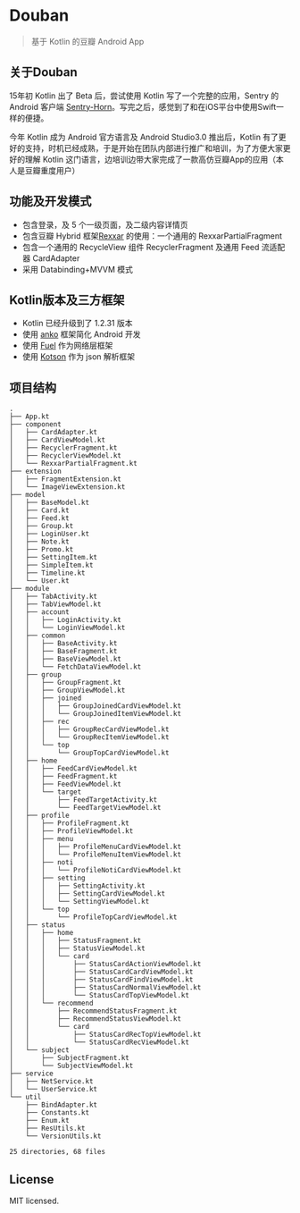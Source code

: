 # Douban
> 基于 Kotlin 的豆瓣 Android App

## 关于Douban
15年初 Kotlin 出了 Beta 后，尝试使用 Kotlin 写了一个完整的应用，Sentry 的Android 客户端 [Sentry-Horn](https://github.com/thierryxing/sentry-horn)。写完之后，感觉到了和在iOS平台中使用Swift一样的便捷。

今年 Kotlin 成为 Android 官方语言及 Android Studio3.0 推出后，Kotlin 有了更好的支持，时机已经成熟，于是开始在团队内部进行推广和培训，为了方便大家更好的理解 Kotlin 这门语言，边培训边带大家完成了一款高仿豆瓣App的应用（本人是豆瓣重度用户）

## 功能及开发模式
* 包含登录，及 5 个一级页面，及二级内容详情页
* 包含豆瓣 Hybrid 框架[Rexxar](https://github.com/douban/rexxar-android) 的使用：一个通用的 RexxarPartialFragment
* 包含一个通用的 RecycleView 组件 RecyclerFragment 及通用 Feed 流适配器 CardAdapter
* 采用 Databinding+MVVM 模式

## Kotlin版本及三方框架
* Kotlin 已经升级到了 1.2.31 版本
* 使用 [anko](https://github.com/Kotlin/anko) 框架简化 Android 开发
* 使用 [Fuel](https://github.com/kittinunf/Fuel) 作为网络层框架
* 使用 [Kotson](https://github.com/SalomonBrys/Kotson) 作为 json 解析框架


## 项目结构

```
.
├── App.kt
├── component
│   ├── CardAdapter.kt
│   ├── CardViewModel.kt
│   ├── RecyclerFragment.kt
│   ├── RecyclerViewModel.kt
│   └── RexxarPartialFragment.kt
├── extension
│   ├── FragmentExtension.kt
│   └── ImageViewExtension.kt
├── model
│   ├── BaseModel.kt
│   ├── Card.kt
│   ├── Feed.kt
│   ├── Group.kt
│   ├── LoginUser.kt
│   ├── Note.kt
│   ├── Promo.kt
│   ├── SettingItem.kt
│   ├── SimpleItem.kt
│   ├── Timeline.kt
│   └── User.kt
├── module
│   ├── TabActivity.kt
│   ├── TabViewModel.kt
│   ├── account
│   │   ├── LoginActivity.kt
│   │   └── LoginViewModel.kt
│   ├── common
│   │   ├── BaseActivity.kt
│   │   ├── BaseFragment.kt
│   │   ├── BaseViewModel.kt
│   │   └── FetchDataViewModel.kt
│   ├── group
│   │   ├── GroupFragment.kt
│   │   ├── GroupViewModel.kt
│   │   ├── joined
│   │   │   ├── GroupJoinedCardViewModel.kt
│   │   │   └── GroupJoinedItemViewModel.kt
│   │   ├── rec
│   │   │   ├── GroupRecCardViewModel.kt
│   │   │   └── GroupRecItemViewModel.kt
│   │   └── top
│   │       └── GroupTopCardViewModel.kt
│   ├── home
│   │   ├── FeedCardViewModel.kt
│   │   ├── FeedFragment.kt
│   │   ├── FeedViewModel.kt
│   │   └── target
│   │       ├── FeedTargetActivity.kt
│   │       └── FeedTargetViewModel.kt
│   ├── profile
│   │   ├── ProfileFragment.kt
│   │   ├── ProfileViewModel.kt
│   │   ├── menu
│   │   │   ├── ProfileMenuCardViewModel.kt
│   │   │   └── ProfileMenuItemViewModel.kt
│   │   ├── noti
│   │   │   └── ProfileNotiCardViewModel.kt
│   │   ├── setting
│   │   │   ├── SettingActivity.kt
│   │   │   ├── SettingCardViewModel.kt
│   │   │   └── SettingViewModel.kt
│   │   └── top
│   │       └── ProfileTopCardViewModel.kt
│   ├── status
│   │   ├── home
│   │   │   ├── StatusFragment.kt
│   │   │   ├── StatusViewModel.kt
│   │   │   └── card
│   │   │       ├── StatusCardActionViewModel.kt
│   │   │       ├── StatusCardCardViewModel.kt
│   │   │       ├── StatusCardFindViewModel.kt
│   │   │       ├── StatusCardNormalViewModel.kt
│   │   │       └── StatusCardTopViewModel.kt
│   │   └── recommend
│   │       ├── RecommendStatusFragment.kt
│   │       ├── RecommendStatusViewModel.kt
│   │       └── card
│   │           ├── StatusCardRecTopViewModel.kt
│   │           └── StatusCardRecViewModel.kt
│   └── subject
│       ├── SubjectFragment.kt
│       └── SubjectViewModel.kt
├── service
│   ├── NetService.kt
│   └── UserService.kt
└── util
    ├── BindAdapter.kt
    ├── Constants.kt
    ├── Enum.kt
    ├── ResUtils.kt
    └── VersionUtils.kt

25 directories, 68 files
```

## License
MIT licensed.
